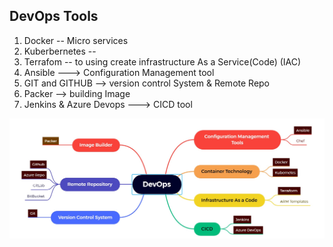## DevOps Tools
   1. Docker  -- Micro services
   2. Kuberbernetes -- 
   3. Terrafom -- to using  create infrastructure As a Service(Code) (IAC)
   4. Ansible ---> Configuration Management tool 
   5. GIT and GITHUB  --> version control System & Remote Repo
   6. Packer --> building Image 
   7. Jenkins & Azure Devops ---> CICD tool 

   ![DevOps Tools Map](Devops-Tools.jpg)